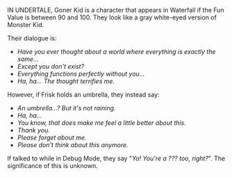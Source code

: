IN UNDERTALE, Goner Kid is a character that appears in Waterfall if the <a onclick="loadFile('Fun Events')">Fun Value</a> is between 90  and 100. They look like a gray white-eyed version of Monster Kid.

Their dialogue is:
- _Have you ever thought about a world where everything is exactly the same..._
- _Except you don't exist?_
- _Everything functions perfectly without you..._
- _Ha, ha... The thought terrifies me._

However, if Frisk holds an umbrella, they instead say:
- _An umbrella...? But it's not raining._
- _Ha, ha..._
- _You know, that does make me feel a little better about this._
- _Thank you._
- _Please forget about me._
- _Please don't think about this anymore._

If talked to while in Debug Mode, they say "_Yo! You're a ??? too, right?_". The significance of this is unknown.

